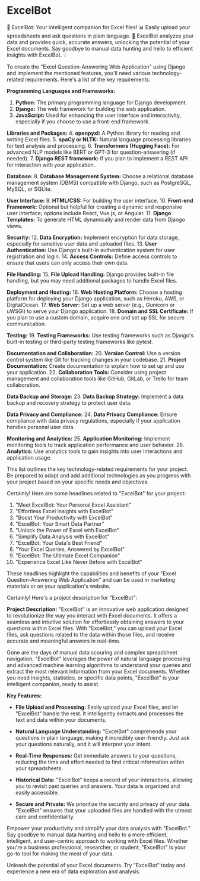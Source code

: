 # ExcelBot
🚀 ExcelBot: Your intelligent companion for Excel files! 📊 Easily upload your spreadsheets and ask questions in plain language. 🤖 ExcelBot analyzes your data and provides quick, accurate answers, unlocking the potential of your Excel documents. Say goodbye to manual data hunting and hello to efficient insights with ExcelBot. 💡


To create the "Excel Question-Answering Web Application" using Django and implement the mentioned features, you'll need various technology-related requirements. Here's a list of the key requirements:

**Programming Languages and Frameworks:**
1. **Python:** The primary programming language for Django development.
2. **Django:** The web framework for building the web application.
3. **JavaScript:** Used for enhancing the user interface and interactivity, especially if you choose to use a front-end framework.

**Libraries and Packages:**
4. **openpyxl:** A Python library for reading and writing Excel files.
5. **spaCy or NLTK:** Natural language processing libraries for text analysis and processing.
6. **Transformers (Hugging Face):** For advanced NLP models like BERT or GPT-3 for question-answering (if needed).
7. **Django REST framework:** If you plan to implement a REST API for interaction with your application.

**Database:**
8. **Database Management System:** Choose a relational database management system (DBMS) compatible with Django, such as PostgreSQL, MySQL, or SQLite.

**User Interface:**
9. **HTML/CSS:** For building the user interface.
10. **Front-end Framework:** Optional but helpful for creating a dynamic and responsive user interface; options include React, Vue.js, or Angular.
11. **Django Templates:** To generate HTML dynamically and render data from Django views.

**Security:**
12. **Data Encryption:** Implement encryption for data storage, especially for sensitive user data and uploaded files.
13. **User Authentication:** Use Django's built-in authentication system for user registration and login.
14. **Access Controls:** Define access controls to ensure that users can only access their own data.

**File Handling:**
15. **File Upload Handling:** Django provides built-in file handling, but you may need additional packages to handle Excel files.

**Deployment and Hosting:**
16. **Web Hosting Platform:** Choose a hosting platform for deploying your Django application, such as Heroku, AWS, or DigitalOcean.
17. **Web Server:** Set up a web server (e.g., Gunicorn or uWSGI) to serve your Django application.
18. **Domain and SSL Certificate:** If you plan to use a custom domain, acquire one and set up SSL for secure communication.

**Testing:**
19. **Testing Frameworks:** Use testing frameworks such as Django's built-in testing or third-party testing frameworks like pytest.

**Documentation and Collaboration:**
20. **Version Control:** Use a version control system like Git for tracking changes in your codebase.
21. **Project Documentation:** Create documentation to explain how to set up and use your application.
22. **Collaboration Tools:** Consider using project management and collaboration tools like GitHub, GitLab, or Trello for team collaboration.

**Data Backup and Storage:**
23. **Data Backup Strategy:** Implement a data backup and recovery strategy to protect user data.

**Data Privacy and Compliance:**
24. **Data Privacy Compliance:** Ensure compliance with data privacy regulations, especially if your application handles personal user data.

**Monitoring and Analytics:**
25. **Application Monitoring:** Implement monitoring tools to track application performance and user behavior.
26. **Analytics:** Use analytics tools to gain insights into user interactions and application usage.

This list outlines the key technology-related requirements for your project. Be prepared to adapt and add additional technologies as you progress with your project based on your specific needs and objectives.










Certainly! Here are some headlines related to "ExcelBot" for your project:

1. "Meet ExcelBot: Your Personal Excel Assistant"
2. "Effortless Excel Insights with ExcelBot"
3. "Boost Your Productivity with ExcelBot"
4. "ExcelBot: Your Smart Data Partner"
5. "Unlock the Power of Excel with ExcelBot"
6. "Simplify Data Analysis with ExcelBot"
7. "ExcelBot: Your Data's Best Friend"
8. "Your Excel Queries, Answered by ExcelBot"
9. "ExcelBot: The Ultimate Excel Companion"
10. "Experience Excel Like Never Before with ExcelBot"

These headlines highlight the capabilities and benefits of your "Excel Question-Answering Web Application" and can be used in marketing materials or on your application's website.








Certainly! Here's a project description for "ExcelBot":

**Project Description:**
"ExcelBot" is an innovative web application designed to revolutionize the way you interact with Excel documents. It offers a seamless and intuitive solution for effortlessly obtaining answers to your questions within Excel files. With "ExcelBot," you can upload your Excel files, ask questions related to the data within those files, and receive accurate and meaningful answers in real-time.

Gone are the days of manual data scouring and complex spreadsheet navigation. "ExcelBot" leverages the power of natural language processing and advanced machine learning algorithms to understand your queries and extract the most relevant information from your Excel documents. Whether you need insights, statistics, or specific data points, "ExcelBot" is your intelligent companion, ready to assist.

**Key Features:**
- **File Upload and Processing:** Easily upload your Excel files, and let "ExcelBot" handle the rest. It intelligently extracts and processes the text and data within your documents.

- **Natural Language Understanding:** "ExcelBot" comprehends your questions in plain language, making it incredibly user-friendly. Just ask your questions naturally, and it will interpret your intent.

- **Real-Time Responses:** Get immediate answers to your questions, reducing the time and effort needed to find critical information within your spreadsheets.

- **Historical Data:** "ExcelBot" keeps a record of your interactions, allowing you to revisit past queries and answers. Your data is organized and easily accessible.

- **Secure and Private:** We prioritize the security and privacy of your data. "ExcelBot" ensures that your uploaded files are handled with the utmost care and confidentiality.

Empower your productivity and simplify your data analysis with "ExcelBot." Say goodbye to manual data hunting and hello to a more efficient, intelligent, and user-centric approach to working with Excel files. Whether you're a business professional, researcher, or student, "ExcelBot" is your go-to tool for making the most of your data.

Unleash the potential of your Excel documents. Try "ExcelBot" today and experience a new era of data exploration and analysis.